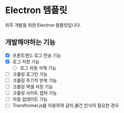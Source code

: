 # Electron 템플릿

외주 개발을 위한 Electron 템플릿입니다.

## 개발해야하는 기능

- [x] 프론트엔드 로그 전송 기능
- [x] 로그 저장 기능
  - [ ] 로그 자동 삭제 기능
- [ ] 크롤링 로그인 기능
- [ ] 크롤링 주기적 반복 기능
- [ ] 크롤링 엑셀 저장 기능
- [ ] 크롤링 사이트 캡쳐 기능
- [ ] 자동 업데이트 기능
- [ ] Transformer.js를 이용하여 글자,물건 인식이 필요한 경우
